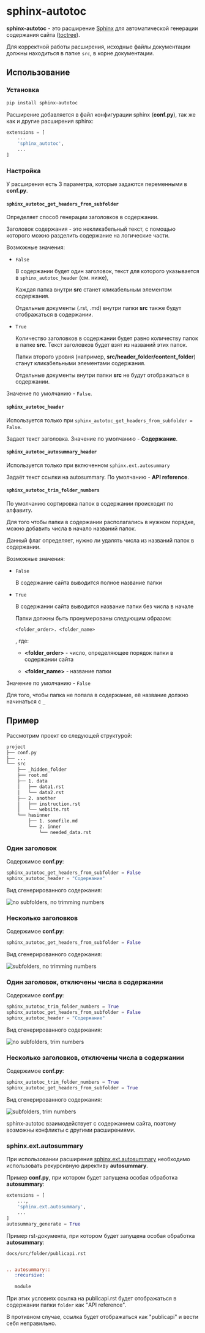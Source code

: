 # sphinx-autotoc

**sphinx-autotoc** - это расширение [Sphinx](https://www.sphinx-doc.org/en/master/)
для автоматической генерации содержания сайта 
([toctree](https://www.sphinx-doc.org/en/master/usage/restructuredtext/directives.html#table-of-contents)).

Для корректной работы расширения, исходные файлы документации должны находиться в папке `src`, в корне документации.

## Использование

### Установка

```bash
pip install sphinx-autotoc
``` 

Расширение добавляется в файл конфигурации sphinx (**conf.py**), так же как и другие расширения sphinx:

```python
extensions = [
    ...
    'sphinx_autotoc',
    ...
]
```

### Настройка

У расширения есть 3 параметра, которые задаются переменными в **conf.py**.

#### ``sphinx_autotoc_get_headers_from_subfolder``

Определяет способ генерации заголовков в содержании.

Заголовок содержания - это некликабельный текст, с помощью которого можно 
разделить содержание на логические части.

Возможные значения:

- ``False``

  В содержании будет один заголовок, текст для которого указывается в ``sphinx_autotoc_header`` (см. ниже),

  Каждая папка внутри **src** станет кликабельным элементом содержания.

  Отдельные документы (.rst, .md) внутри папки **src** также будут отображаться в содержании.
  
- ``True``

  Количество заголовков в содержании будет равно количеству папок в папке **src**. Текст заголовков будет
  взят из названий этих папок.

  Папки второго уровня (например, **src/header_folder/content_folder**) станут кликабельными элементами
  содержания.
  
  Отдельные документы внутри папки **src** не будут отображаться в содержании.

Значение по умолчанию - ``False``.

#### ``sphinx_autotoc_header`` 

Используется только при ``sphinx_autotoc_get_headers_from_subfolder = False``.

Задает текст заголовка. Значение по умолчанию - **Содержание**.

#### ``sphinx_autotoc_autosummary_header``

Используется только при включенном  ``sphinx.ext.autosummary``

Задаёт текст ссылки на autosummary. По умолчанию - **API reference**.

#### ``sphinx_autotoc_trim_folder_numbers``

По умолчанию сортировка папок в содержании происходит по алфавиту.

Для того чтобы папки в содержании располагались в нужном порядке, можно добавить числа в начало названий папок.

Данный флаг определяет, нужно ли удалять числа из названий папок в содержании.

Возможные значения: 

- ``False``

  В содержание сайта выводится полное название папки

- ``True``

  В содержании сайта выводится название папки без числа в начале

  Папки должны быть пронумерованы следующим образом:
  
  ``<folder_order>. <folder_name>``
  
  , где:
  
    * **<folder_order>** - число, определяющее порядок папки в содержании сайта

    * **<folder_name>** - название папки

Значение по умолчанию - ``False``

Для того, чтобы папка не попала в содержание, её название должно начинаться с `_`

## Пример

Рассмотрим проект со следующей структурой:

```bash
project
├── conf.py
├── ...
└── src
    ├── _hidden_folder
    ├── root.md
    ├── 1. data
    │   ├── data1.rst
    │   └── data2.rst
    ├── 2. another
    │   ├── instruction.rst
    │   └── website.rst
    └── hasinner
        ├── 1. somefile.md
        └── 2. inner
            └── needed_data.rst
```

### Один заголовок

Содержимое **conf.py**:

```python
sphinx_autotoc_get_headers_from_subfolder = False
sphinx_autotoc_header = "Содержание"
```

Вид сгенерированного содержания:

![no subfolders, no trimming numbers](docs/images/no_sf_no_trim.png)

### Несколько заголовков

Содержимое **conf.py**:

```python
sphinx_autotoc_get_headers_from_subfolder = False
```

Вид сгенерированного содержания:

![subfolders, no trimming numbers](docs/images/sf_no_trim.png)

### Один заголовок, отключены числа в содержании

Содержимое **conf.py**:

```python
sphinx_autotoc_trim_folder_numbers = True
sphinx_autotoc_get_headers_from_subfolder = False
sphinx_autotoc_header = "Содержание"
```

Вид сгенерированного содержания:

![no subfolders, trim numbers](docs/images/no_sf_trim.png)

### Несколько заголовков, отключены числа в содержании

Содержимое **conf.py**:

```python
sphinx_autotoc_trim_folder_numbers = True
sphinx_autotoc_get_headers_from_subfolder = True
```

Вид сгенерированного содержания:

![subfolders, trim numbers](docs/images/sf_trim.png)


sphinx-autotoc взаимодействует с содержанием сайта, поэтому возможны конфликты с другими расширениями.


### sphinx.ext.autosummary

При использовании расширения 
[sphinx.ext.autosummary](https://www.sphinx-doc.org/en/master/usage/extensions/autosummary.html)
необходимо использовать рекурсивную директиву **autosummary**.

Пример **conf.py**, при котором будет запущена особая обработка **autosummary**:

```python
extensions = [
    ...,
    'sphinx.ext.autosummary',
    ...
]
autosummary_generate = True
```

Пример rst-документа, при котором будет запущена особая обработка **autosummary**:

`docs/src/folder/publicapi.rst`

```rst

.. autosummary::
   :recursive:
   
   module
```

При этих условиях ссылка на publicapi.rst будет отображаться в содержании папки `folder`
как "API reference".

В противном случае, ссылка будет отображаться как "publicapi" и вести себя неправильно.
